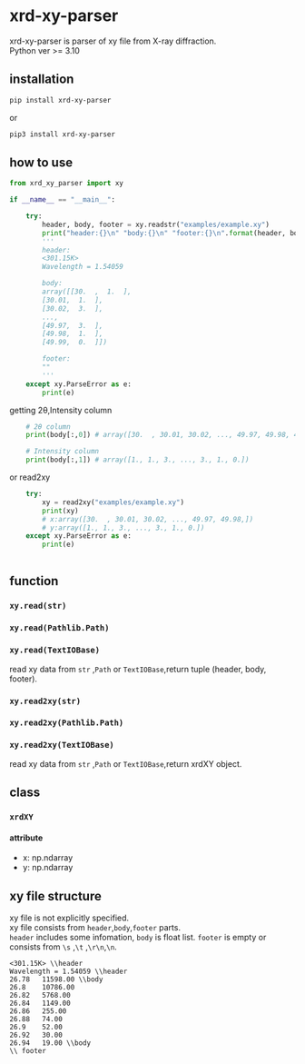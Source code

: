 # xrd-xy-parser

xrd-xy-parser is parser of xy file from X-ray diffraction.<br>
Python ver >= 3.10


## installation

```sh
pip install xrd-xy-parser
```
or
```sh
pip3 install xrd-xy-parser
```
 
## how to use
```python
from xrd_xy_parser import xy

if __name__ == "__main__":

    try:
        header, body, footer = xy.readstr("examples/example.xy")
        print("header:{}\n" "body:{}\n" "footer:{}\n".format(header, body, footer))
        '''
        header:
        <301.15K> 
        Wavelength = 1.54059 

        body:
        array([[30.  ,  1.  ],
        [30.01,  1.  ],
        [30.02,  3.  ],
        ...,
        [49.97,  3.  ],
        [49.98,  1.  ],
        [49.99,  0.  ]])

        footer:
        ""
        '''
    except xy.ParseError as e:
        print(e)
```
getting 2θ,Intensity column
```python
    # 2θ column
    print(body[:,0]) # array([30.  , 30.01, 30.02, ..., 49.97, 49.98, 49.99])

    # Intensity column
    print(body[:,1]) # array([1., 1., 3., ..., 3., 1., 0.])
```
or read2xy 
```python
    try:
        xy = read2xy("examples/example.xy")
        print(xy)
        # x:array([30.  , 30.01, 30.02, ..., 49.97, 49.98,])
        # y:array([1., 1., 3., ..., 3., 1., 0.])
    except xy.ParseError as e:
        print(e)
    
```
## function

### `xy.read(str)`
### `xy.read(Pathlib.Path)`
### `xy.read(TextIOBase)`
read xy data from `str` ,`Path` or `TextIOBase`,return tuple (header, body, footer).


### `xy.read2xy(str)`
### `xy.read2xy(Pathlib.Path)`
### `xy.read2xy(TextIOBase)`
read xy data from `str` ,`Path` or `TextIOBase`,return xrdXY object.

## class
### `xrdXY`
#### attribute
* x: np.ndarray
* y: np.ndarray


## xy file structure

xy file is not explicitly specified.<br>
xy file consists from `header`,`body`,`footer` parts.<br>
`header` includes some infomation,
`body` is float list.
`footer` is empty or consists from `\s` ,`\t` ,`\r\n`,`\n`.

```xy
<301.15K> \\header
Wavelength = 1.54059 \\header
26.78	11598.00 \\body
26.8	10786.00
26.82	5768.00
26.84	1149.00
26.86	255.00
26.88	74.00
26.9	52.00
26.92	30.00
26.94	19.00 \\body
\\ footer
```

